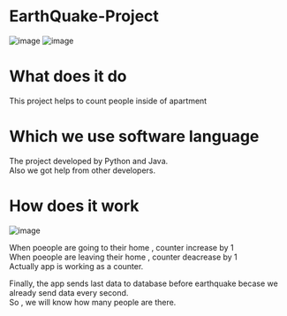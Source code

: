 # EarthQuake-Project
![image](https://user-images.githubusercontent.com/126695865/227997093-206cd95d-cc73-4fc2-9721-c4b92e8f75df.png)
![image](https://user-images.githubusercontent.com/126695865/227997136-08b94460-3ea7-4d57-85a6-c3d5782d0501.png)

# What does it do
This project helps to count people inside of apartment

# Which we use software language
The project developed by Python and Java. \
Also we got help from other developers. 

# How does it work
![image](https://user-images.githubusercontent.com/126695865/227996879-cd3c7dcf-b18a-4e83-b70c-8c78c2973acb.png)

When poeople are going to their home , counter increase by 1 \
When poeople are leaving their home , counter deacrease by 1 \
Actually app is working as a counter.

Finally, the app sends last data to database before earthquake becase we already send data every second. \
So , we will know how many people are there.

